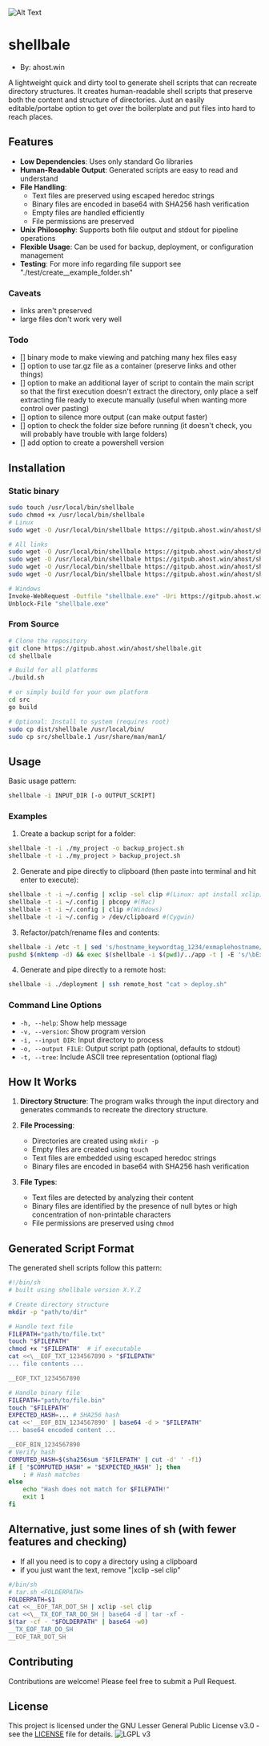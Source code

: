 ![Alt Text](.gitea/asciinema.gif)


# shellbale
- By: ahost.win

A lightweight quick and dirty tool to generate shell scripts that can recreate directory structures. 
It creates human-readable shell scripts that preserve both the content and structure of directories.
Just an easily editable/portabe option to get over the boilerplate and put files into hard to reach places.

## Features

- **Low Dependencies**: Uses only standard Go libraries
- **Human-Readable Output**: Generated scripts are easy to read and understand
- **File Handling**:
  - Text files are preserved using escaped heredoc strings
  - Binary files are encoded in base64 with SHA256 hash verification
  - Empty files are handled efficiently
  - File permissions are preserved
- **Unix Philosophy**: Supports both file output and stdout for pipeline operations
- **Flexible Usage**: Can be used for backup, deployment, or configuration management
- **Testing**: For more info regarding file support see "./test/create__example_folder.sh"


### Caveats
- links aren't preserved
- large files don't work very well

### Todo
- [] binary mode to make viewing and patching many hex files easy
- [] option to use tar.gz file as a container (preserve links and other things)
- [] option to make an additional layer of script to contain the main script so that the first execution doesn't extract the directory, only place a self extracting file ready to execute manually (useful when wanting more control over pasting)
- [] option to silence more output (can make output faster)
- [] option to check the folder size before running (it doesn't check, you will probably have trouble with large folders)
- [] add option to create a powershell version

## Installation

### Static binary
```bash
sudo touch /usr/local/bin/shellbale
sudo chmod +x /usr/local/bin/shellbale
# Linux
sudo wget -O /usr/local/bin/shellbale https://gitpub.ahost.win/ahost/shellbale/releases/download/latest/shellbale-linux-x86_64

# All links
sudo wget -O /usr/local/bin/shellbale https://gitpub.ahost.win/ahost/shellbale/releases/download/latest/shellbale-linux-arm64
sudo wget -O /usr/local/bin/shellbale https://gitpub.ahost.win/ahost/shellbale/releases/download/latest/shellbale-linux-x86_64
sudo wget -O /usr/local/bin/shellbale https://gitpub.ahost.win/ahost/shellbale/releases/download/latest/shellbale-mac-arm64
sudo wget -O /usr/local/bin/shellbale https://gitpub.ahost.win/ahost/shellbale/releases/download/latest/shellbale-mac-x86_64

# Windows
Invoke-WebRequest -Outfile "shellbale.exe" -Uri https://gitpub.ahost.win/ahost/shellbale/releases/download/latest/shellbale-win-x86_64.exe
Unblock-File "shellbale.exe"
```

### From Source

```bash
# Clone the repository
git clone https://gitpub.ahost.win/ahost/shellbale.git
cd shellbale

# Build for all platforms
./build.sh

# or simply build for your own platform
cd src
go build

# Optional: Install to system (requires root)
sudo cp dist/shellbale /usr/local/bin/
sudo cp src/shellbale.1 /usr/share/man/man1/
```

## Usage

Basic usage pattern:
```bash
shellbale -i INPUT_DIR [-o OUTPUT_SCRIPT]
```

### Examples

1. Create a backup script for a folder:
```bash
shellbale -t -i ./my_project -o backup_project.sh
shellbale -t -i ./my_project > backup_project.sh
```

2. Generate and pipe directly to clipboard (then paste into terminal and hit enter to execute):
```bash
shellbale -t -i ~/.config | xclip -sel clip #(Linux: apt install xclip)
shellbale -t -i ~/.config | pbcopy #(Mac)
shellbale -t -i ~/.config | clip #(Windows)
shellbale -t -i ~/.config > /dev/clipboard #(Cygwin)
```

3. Refactor/patch/rename files and contents:
```bash
shellbale -i /etc -t | sed 's/hostname_keywordtag_1234/exmaplehostname/g' > provision_etc.sh
pushd $(mktemp -d) && exec $(shellbale -i $(pwd)/../app -t | -E 's/\bExample\b/Changed/g; s/\bexample\b/changed/g; s/\bEXAMPLE\b/CHANGED/g')
```

4. Generate and pipe directly to a remote host:
```bash
shellbale -i ./deployment | ssh remote_host "cat > deploy.sh"
```


### Command Line Options

- `-h, --help`: Show help message
- `-v, --version`: Show program version
- `-i, --input DIR`: Input directory to process
- `-o, --output FILE`: Output script path (optional, defaults to stdout)
- `-t, --tree`: Include ASCII tree representation (optional flag)

## How It Works

1. **Directory Structure**: The program walks through the input directory and generates commands to recreate the directory structure.

2. **File Processing**:
   - Directories are created using `mkdir -p`
   - Empty files are created using `touch`
   - Text files are embedded using escaped heredoc strings
   - Binary files are encoded in base64 with SHA256 hash verification

3. **File Types**:
   - Text files are detected by analyzing their content
   - Binary files are identified by the presence of null bytes or high concentration of non-printable characters
   - File permissions are preserved using `chmod`

## Generated Script Format

The generated shell scripts follow this pattern:

```bash
#!/bin/sh
# built using shellbale version X.Y.Z

# Create directory structure
mkdir -p "path/to/dir"

# Handle text file
FILEPATH="path/to/file.txt"
touch "$FILEPATH"
chmod +x "$FILEPATH"  # if executable
cat <<\__EOF_TXT_1234567890 > "$FILEPATH"
... file contents ...

__EOF_TXT_1234567890

# Handle binary file
FILEPATH="path/to/file.bin"
touch "$FILEPATH"
EXPECTED_HASH=... # SHA256 hash
cat <<'__EOF_BIN_1234567890' | base64 -d > "$FILEPATH"
... base64 encoded content ...

__EOF_BIN_1234567890
# Verify hash
COMPUTED_HASH=$(sha256sum "$FILEPATH" | cut -d' ' -f1)
if [ "$COMPUTED_HASH" = "$EXPECTED_HASH" ]; then
    : # Hash matches
else
    echo "Hash does not match for $FILEPATH!"
    exit 1
fi
```


## Alternative, just some lines of sh (with fewer features and checking)
- If all you need is to copy a directory using a clipboard
- if you just want the text, remove "|xclip -sel clip" 

```bash
#/bin/sh
# tar.sh <FOLDERPATH>
FOLDERPATH=$1
cat <<__EOF_TAR_DOT_SH | xclip -sel clip
cat <<\__TX_EOF_TAR_DO_SH | base64 -d | tar -xf -
$(tar -cf - "$FOLDERPATH" | base64 -w0)
__TX_EOF_TAR_DO_SH
__EOF_TAR_DOT_SH

```

## Contributing

Contributions are welcome! Please feel free to submit a Pull Request.

## License

This project is licensed under the GNU Lesser General Public License v3.0 - see the [LICENSE](LICENSE) file for details.
![LGPL v3](https://www.gnu.org/licenses/lgpl-3.0)
